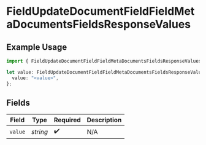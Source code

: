 # FieldUpdateDocumentFieldFieldMetaDocumentsFieldsResponseValues

## Example Usage

```typescript
import { FieldUpdateDocumentFieldFieldMetaDocumentsFieldsResponseValues } from "@documenso/sdk-typescript/models/operations";

let value: FieldUpdateDocumentFieldFieldMetaDocumentsFieldsResponseValues = {
  value: "<value>",
};
```

## Fields

| Field              | Type               | Required           | Description        |
| ------------------ | ------------------ | ------------------ | ------------------ |
| `value`            | *string*           | :heavy_check_mark: | N/A                |
